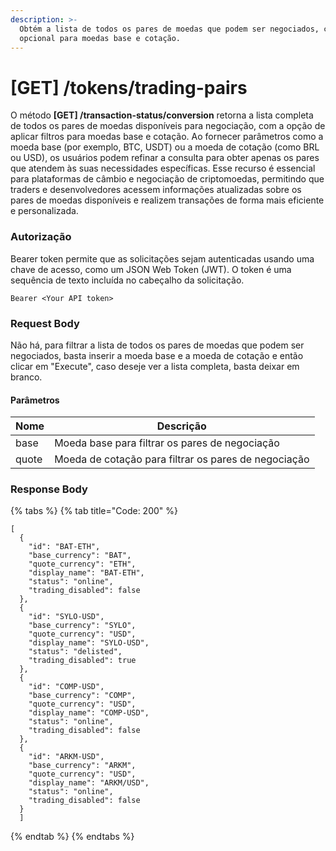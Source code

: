 ```yaml
---
description: >-
  Obtém a lista de todos os pares de moedas que podem ser negociados, com filtro
  opcional para moedas base e cotação.
---
```


# \[GET] /tokens/trading-pairs

O método **\[GET] /transaction-status/conversion** retorna a lista completa de todos os pares de moedas disponíveis para negociação, com a opção de aplicar filtros para moedas base e cotação. Ao fornecer parâmetros como a moeda base (por exemplo, BTC, USDT) ou a moeda de cotação (como BRL ou USD), os usuários podem refinar a consulta para obter apenas os pares que atendem às suas necessidades específicas. Esse recurso é essencial para plataformas de câmbio e negociação de criptomoedas, permitindo que traders e desenvolvedores acessem informações atualizadas sobre os pares de moedas disponíveis e realizem transações de forma mais eficiente e personalizada.

### Autorização

Bearer token permite que as solicitações sejam autenticadas usando uma chave de acesso, como um JSON Web Token (JWT). O token é uma sequência de texto incluída no cabeçalho da solicitação.

```
Bearer <Your API token>
```

### Request Body

Não há, para filtrar a lista de todos os pares de moedas que podem ser negociados, basta inserir a moeda base e a moeda de cotação e então clicar em "Execute", caso deseje ver a lista completa, basta deixar em branco.

#### Parâmetros

| Nome  | Descrição                                            |
| ----- | ---------------------------------------------------- |
| base  | Moeda base para filtrar os pares de negociação       |
| quote | Moeda de cotação para filtrar os pares de negociação |

### Response Body

{% tabs %}
{% tab title="Code: 200" %}
```
[
  {
    "id": "BAT-ETH",
    "base_currency": "BAT",
    "quote_currency": "ETH",
    "display_name": "BAT-ETH",
    "status": "online",
    "trading_disabled": false
  },
  {
    "id": "SYLO-USD",
    "base_currency": "SYLO",
    "quote_currency": "USD",
    "display_name": "SYLO-USD",
    "status": "delisted",
    "trading_disabled": true
  },
  {
    "id": "COMP-USD",
    "base_currency": "COMP",
    "quote_currency": "USD",
    "display_name": "COMP-USD",
    "status": "online",
    "trading_disabled": false
  },
  {
    "id": "ARKM-USD",
    "base_currency": "ARKM",
    "quote_currency": "USD",
    "display_name": "ARKM/USD",
    "status": "online",
    "trading_disabled": false
  }
  ]
```
{% endtab %}
{% endtabs %}
